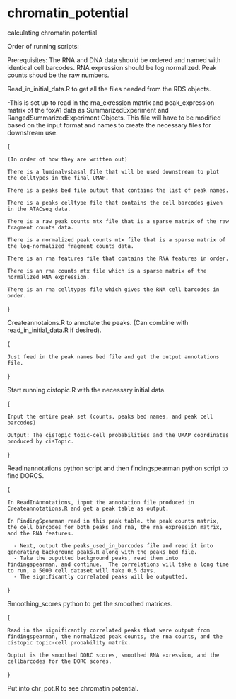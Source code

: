 # chromatin_potential
calculating chromatin potential 

Order of running scripts:

Prerequisites: The RNA and DNA data should be ordered and named with identical cell barcodes.  RNA expression should be log normalized.  Peak counts shoud be the raw numbers.

Read_in_initial_data.R to get all the files needed from the RDS objects.
  
  -This is set up to read in the rna_exression matrix and peak_expression matrix of the foxA1 data as SummarizedExperiment and RangedSummarizedExperiment Objects.  This file will have to be modified based on the input format and names to create the necessary files for downstream use.
  
  {
  
    (In order of how they are written out)
    
    There is a luminalvsbasal file that will be used downstream to plot the celltypes in the final UMAP.
    
    There is a peaks bed file output that contains the list of peak names.
    
    There is a peaks celltype file that contains the cell barcodes given in the ATACseq data.
    
    There is a raw peak counts mtx file that is a sparse matrix of the raw fragment counts data.
    
    There is a normalized peak counts mtx file that is a sparse matrix of the log-normalized fragment counts data.
    
    There is an rna features file that contains the RNA features in order.
    
    There is an rna counts mtx file which is a sparse matrix of the normalized RNA expression.
    
    There is an rna celltypes file which gives the RNA cell barcodes in order.
    
  }  

Createannotaions.R to annotate the peaks. (Can combine with read_in_initial_data.R if desired).

  {
  
    Just feed in the peak names bed file and get the output annotations file.
  }
  

Start running cistopic.R with the necessary initial data.

  {
  
    Input the entire peak set (counts, peaks bed names, and peak cell barcodes)
    
    Output: The cisTopic topic-cell probabilities and the UMAP coordinates produced by cisTopic.
  }
  
Readinannotations python script and then findingspearman python script to find DORCS.

{
  
    In ReadInAnnotations, input the annotation file produced in Createannotations.R and get a peak table as output.
  
    In FindingSpearman read in this peak table. the peak counts matrix, the cell barcodes for both peaks and rna, the rna expression matrix, and the RNA features.
    
      - Next, output the peaks_used_in_barcodes file and read it into generating_background_peaks.R along with the peaks bed file.
      - Take the ouputted background peaks, read them into findingspearman, and continue.  The correlations will take a long time to run, a 5000 cell dataset will take 0.5 days.
      - The significantly correlated peaks will be outputted.
      
}

Smoothing_scores python to get the smoothed matrices.

{
    
    Read in the significantly correlated peaks that were output from findingspearman, the normalized peak counts, the rna counts, and the cistopic topic-cell probability matrix.
    
    Ouptut is the smoothed DORC scores, smoothed RNA exression, and the cellbarcodes for the DORC scores.
    
}

Put into chr_pot.R to see chromatin potential.

